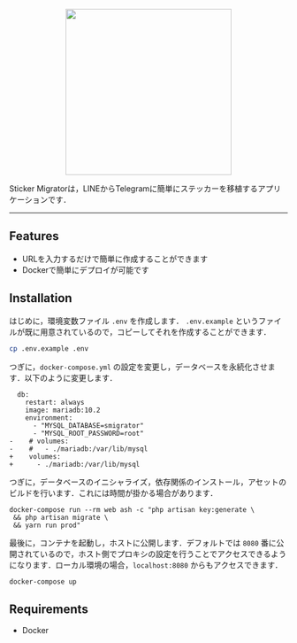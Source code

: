 <p align="center"><img src="https://i.imgur.com/KzB72Jc.png" width="300px"></p>

Sticker Migratorは，LINEからTelegramに簡単にステッカーを移植するアプリケーションです．

---
## Features
- URLを入力するだけで簡単に作成することができます
- Dockerで簡単にデプロイが可能です

## Installation
はじめに，環境変数ファイル `.env` を作成します． `.env.example` というファイルが既に用意されているので，コピーしてそれを作成することができます．

```bash
cp .env.example .env
```

つぎに，`docker-compose.yml` の設定を変更し，データベースを永続化させます．以下のように変更します．

```
  db:
    restart: always
    image: mariadb:10.2
    environment:
      - "MYSQL_DATABASE=smigrator"
      - "MYSQL_ROOT_PASSWORD=root"
-    # volumes:
-    #   - ./mariadb:/var/lib/mysql
+    volumes:
+      - ./mariadb:/var/lib/mysql
```

つぎに，データベースのイニシャライズ，依存関係のインストール，アセットのビルドを行います．これには時間が掛かる場合があります．

```
docker-compose run --rm web ash -c "php artisan key:generate \
 && php artisan migrate \
 && yarn run prod"
```

最後に，コンテナを起動し，ホストに公開します．デフォルトでは `8080` 番に公開されているので，ホスト側でプロキシの設定を行うことでアクセスできるようになります．ローカル環境の場合，`localhost:8080` からもアクセスできます．
```bash
docker-compose up
```

## Requirements
- Docker
